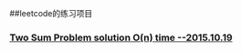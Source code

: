 ##leetcode的练习项目


###  [Two Sum Problem solution O(n) time		--2015.10.19](https://github.com/w4lle/leetcode_solution/blob/master/TwoSum.java)